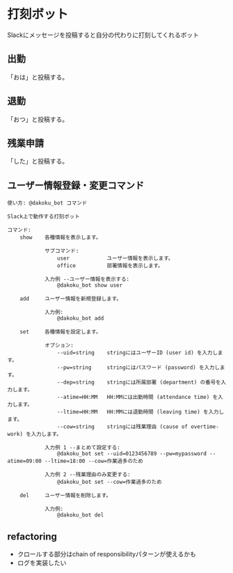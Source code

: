# 打刻ボット

Slackにメッセージを投稿すると自分の代わりに打刻してくれるボット

## 出勤

「おは」と投稿する。


## 退勤

「おつ」と投稿する。


## 残業申請

「した」と投稿する。

## ユーザー情報登録・変更コマンド

```
使い方: @dakoku_bot コマンド

Slack上で動作する打刻ボット

コマンド:
    show    各種情報を表示します。

            サブコマンド:
                user            ユーザー情報を表示します。
                office          部署情報を表示します。

            入力例 --ユーザー情報を表示する:
                @dakoku_bot show user

    add     ユーザー情報を新規登録します。

            入力例:
                @dakoku_bot add

    set     各種情報を設定します。

            オプション:
                --uid=string    stringにはユーザーID (user id) を入力します。
                --pw=string     stringにはパスワード (password) を入力します。
                --dep=string    stringには所属部署 (department) の番号を入力します。
                --atime=HH:MM   HH:MMには出勤時間 (attendance time) を入力します。
                --ltime=HH:MM   HH:MMには退勤時間 (leaving time) を入力します。
                --cow=string    stringには残業理由 (cause of overtime-work) を入力します。

            入力例 1 --まとめて設定する:
                @dakoku_bot set --uid=0123456789 --pw=mypassword --atime=09:00 --ltime=18:00 --cow=作業過多のため

            入力例 2 --残業理由のみ変更する:
                @dakoku_bot set --cow=作業過多のため

    del     ユーザー情報を削除します。

            入力例:
                @dakoku_bot del

```


## refactoring

* クロールする部分はchain of responsibilityパターンが使えるかも
* ログを実装したい
